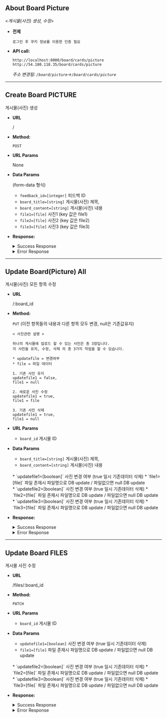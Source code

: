 ## About Board Picture

  <_게시물(사진) 생성, 수정_>
  * **전제**
    ```
    로그인 후 쿠키 정보를 이용한 인증 필요
    ```

* **API call:**
    ```
    http://localhost:8000/board/cards/picture
    http://54.180.118.35/board/cards/picture
    ```
  *주소 변경됨: `/board/picture`->`/board/cards/picture`*

----

**Create Board PICTURE**
----
게시물(사진) 생성

* **URL**

  /

* **Method:**

  `POST`
  
*  **URL Params**

   None

* **Data Params**

  (form-data 형식)
  * `feedback_id=[integer]` 피드백 ID
  * `board_title=[string]` 게시물(사진) 제목,
  * `board_content=[string]` 게시물(사진) 내용
  * `file1=[file]` 사진1 (key 값은 file1)
  * `file2=[file]` 사진2 (key 값은 file2)
  * `file3=[file]` 사진3 (key 값은 file3)

* **Response:**
    <details>
    <summary>Success Response</summary>
    <div markdown="1">

    * **Code:** 201 
      **Content:** 사용자가 생성한 게시물<br/>

      * **Sample response JSON data:**
        ```json
        {
            "success": true,
            "data": {
                "confirm": false,
                "id": 18,
                "board_title": "제2",
                "board_content": "내2",
                "board_category": 1,
                "fk_feedbackId": "1",
                "board_file1": "picture/1580384368786round_logo_512px_blue_gradation.png",
                "board_file2": "picture/1580384368787round_logo_512px_green_gradation.png",
                "board_file3": "picture/1580384368787round_logo_512px_purple_gradation.png",
                "updatedAt": "2020-01-30T11:39:29.063Z",
                "createdAt": "2020-01-30T11:39:29.063Z"
            },
            "message": "게시글(사진) 생성 완료"
        }
        ```
    </div>
    </details>
    <details>
    <summary>Error Response</summary>
    <div markdown="1">

    * **Code:** 게시물 생성 오류 발생<br/>
        **Content:** 
        ```json
            {
                "success": false,
                "data": "",
                "message": "사진 게시글이 생성되지 않았습니다."
            }
        ```

    * **Code:** 500 서버 에러<br/>
        **Content:** 
        ```json
            {
                "success": false,
                "data": "",
                "message": "INTERNAL SERVER ERROR"
            }
        ```
    </div>
    </details>


----
**Update Board(Picture) All**
----
게시물(사진) 모든 항목 수정

* **URL**

  /:board_id

* **Method:**

  `PUT` (이전 항목들의 내용과 다른 항목 모두 변경, null은 기존값유지)
  
  ```
  < 사진관련 설명 >

  하나의 게시물에 업로드 할 수 있는 사진은 총 3장입니다.
  각 사진을 유지, 수정, 삭제 의 총 3가지 작업을 할 수 있습니다.
  
  * updatefile = 변경여부
  * file = 파일 데이터

  1. 기존 사진 유지
  updatefile1 = false,
  file1 = null
  
  2. 새로운 사진 수정
  updatefile1 = true,
  file1 = file

  3. 기존 사진 삭제
  updatefile1 = true,
  file1 = null
  ```

*  **URL Params**
 
    * `board_id` 게시물 ID

* **Data Params**
    
    * `board_title=[string]` 게시물(사진) 제목,
    * `board_content=[string]` 게시물(사진) 내용
    <br/>
    * `updatefile1=[boolean]` 사진 변경 여부 (true 일시 기존데이터 삭제)
    * `file1=[file]` 파일 존재시 파일명으로 DB update / 파일없으면 null  DB update
    <br/>
    * `updatefile2=[boolean]` 사진 변경 여부 (true 일시 기존데이터 삭제)
    * `file2=[file]` 파일 존재시 파일명으로 DB update / 파일없으면 null  DB update
    <br/>
    * `updatefile3=[boolean]` 사진 변경 여부 (true 일시 기존데이터 삭제)
    * `file3=[file]` 파일 존재시 파일명으로 DB update / 파일없으면 null  DB update
    <br/>

* **Response:**
    <details>
    <summary>Success Response</summary>
    <div markdown="1">

    * **Code:** 200 
      **Content:** 사용자가 수정한 게시물<br/>

      * **Sample response JSON data:**
        ```json
        {
            "success": true,
            "data": {
                "id": 18,
                "board_category": 1,
                "board_title": "제2",
                "board_content": "내2",
                "board_file1": "picture/1580384698347round_logo_512px_green_gradation.png",
                "board_file2": "picture/1580384368787round_logo_512px_green_gradation.png",
                "board_file3": "picture/1580384368787round_logo_512px_purple_gradation.png",
                "confirm": false,
                "createdAt": "2020-01-30T11:39:29.000Z",
                "updatedAt": "2020-01-30T11:44:58.000Z",
                "deletedAt": null,
                "fk_feedbackId": 1
            },
            "message": "게시글(사진) 전체 수정 성공"
        }
        ```
    </div>
    </details>
    <details>
    <summary>Error Response</summary>
    <div markdown="1">

    * **Code:** 500 게시물 수정 오류 발생<br/>
        **Content:** 
        ```json
            {
                "success": false,
                "data": "",
                "message": "INTERNAL SERVER ERROR"
            }
        ```
    </div>
    </details>


----
**Update Board FILES**
----
게시물 사진 수정

* **URL**

  /files/:board_id

* **Method:**

  `PATCH`
  
*  **URL Params**

    * `board_id` 게시물 ID

* **Data Params**

    * `updatefile1=[boolean]` 사진 변경 여부 (true 일시 기존데이터 삭제)
    * `file1=[file]` 파일 존재시 파일명으로 DB update / 파일없으면 null  DB update
    <br/>
    * `updatefile2=[boolean]` 사진 변경 여부 (true 일시 기존데이터 삭제)
    * `file2=[file]` 파일 존재시 파일명으로 DB update / 파일없으면 null  DB update
    <br/>
    * `updatefile3=[boolean]` 사진 변경 여부 (true 일시 기존데이터 삭제)
    * `file3=[file]` 파일 존재시 파일명으로 DB update / 파일없으면 null  DB update
    <br/>

* **Response:**
    <details>
    <summary>Success Response</summary>
    <div markdown="1">

    * **Code:** 200 
      **Content:** 사용자가 수정한 게시물<br/>

      * **Sample response JSON data:**
        ```json
        {
            "success": true,
            "data": {
                "id": 18,
                "board_category": 1,
                "board_title": "제2",
                "board_content": "내2",
                "board_file1": "picture/1580384852730round_logo_512px_green_gradation.png",
                "board_file2": "picture/1580384852731round_logo_512px_green_gradation.png",
                "board_file3": "picture/1580384368787round_logo_512px_purple_gradation.png",
                "confirm": false,
                "createdAt": "2020-01-30T11:39:29.000Z",
                "updatedAt": "2020-01-30T11:47:33.000Z",
                "deletedAt": null,
                "fk_feedbackId": 1
            },
            "message": "게시글(사진) 일부 수정 성공"
        }
        ```
    </div>
    </details>
    <details>
    <summary>Error Response</summary>
    <div markdown="1">

    * **Code:** 500 게시물(사진) 수정 오류 발생<br/>
        **Content:** 
        ```json
            {
                "success": false,
                "data": "",
                "message": "INTERNAL SERVER ERROR"
            }
        ```
    </div>
    </details>
